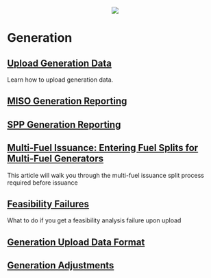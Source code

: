 <p align="center">
  <img align="center" src="https://www.mrets.org/wp-content/uploads/2019/08/mrets_logo_@2x-2.png">
</p>

# Generation

## [Upload Generation Data](https://mrets.github.io/Help/generation_upload_data)
Learn how to upload generation data.

## [MISO Generation Reporting](https://mrets.github.io/Help/MISO)

## [SPP Generation Reporting](https://mrets.github.io/Help/SPP)

## [Multi-Fuel Issuance: Entering Fuel Splits for Multi-Fuel Generators](https://mrets.github.io/Help/generation_multi_fuel)
This article will walk you through the multi-fuel issuance split process required before issuance

## [Feasibility Failures](https://mrets.github.io/Help/generation_feasibility_failures)
What to do if you get a feasibility analysis failure upon upload

## [Generation Upload Data Format](https://mrets.github.io/Help/generation_upload_format)

## [Generation Adjustments](https://mrets.github.io/Help/Generation%20Adjustments)



